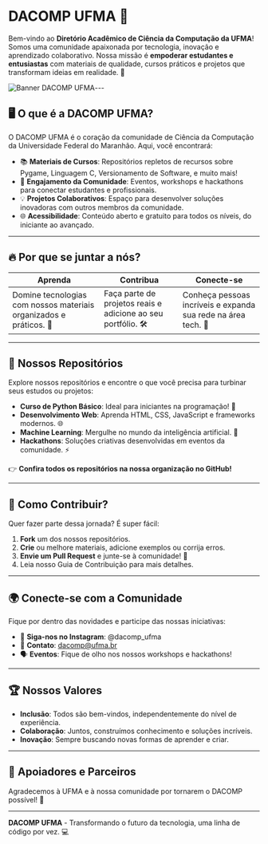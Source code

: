 # DACOMP UFMA 🚀

Bem-vindo ao **Diretório Acadêmico de Ciência da Computação da UFMA**! Somos uma comunidade apaixonada por tecnologia, inovação e aprendizado colaborativo. Nossa missão é **empoderar estudantes e entusiastas** com materiais de qualidade, cursos práticos e projetos que transformam ideias em realidade. 🌟

![Banner DACOMP UFMA](https://via.placeholder.com/1200x300.png?text=DACOMP+UFMA+-+Inova%C3%A7%C3%A3o+e+Comunidade)\---

## 🖥️ O que é a DACOMP UFMA?

O DACOMP UFMA é o coração da comunidade de Ciência da Computação da Universidade Federal do Maranhão. Aqui, você encontrará:

- 📚 **Materiais de Cursos**: Repositórios repletos de recursos sobre Pygame, Linguagem C, Versionamento de Software, e muito mais!
- 🤝 **Engajamento da Comunidade**: Eventos, workshops e hackathons para conectar estudantes e profissionais.
- 💡 **Projetos Colaborativos**: Espaço para desenvolver soluções inovadoras com outros membros da comunidade.
- 🌐 **Acessibilidade**: Conteúdo aberto e gratuito para todos os níveis, do iniciante ao avançado.

---

## 🔥 Por que se juntar a nós?

| **Aprenda** | **Contribua** | **Conecte-se** |
| --- | --- | --- |
| Domine tecnologias com nossos materiais organizados e práticos. 📖 | Faça parte de projetos reais e adicione ao seu portfólio. 🛠️ | Conheça pessoas incríveis e expanda sua rede na área tech. 🤗 |

---

## 📂 Nossos Repositórios

Explore nossos repositórios e encontre o que você precisa para turbinar seus estudos ou projetos:

- **Curso de Python Básico**: Ideal para iniciantes na programação! 🐍
- **Desenvolvimento Web**: Aprenda HTML, CSS, JavaScript e frameworks modernos. 🌐
- **Machine Learning**: Mergulhe no mundo da inteligência artificial. 🤖
- **Hackathons**: Soluções criativas desenvolvidas em eventos da comunidade. ⚡

👉 **Confira todos os repositórios na nossa organização no GitHub!**

---

## 🤖 Como Contribuir?

Quer fazer parte dessa jornada? É super fácil:

1. **Fork** um dos nossos repositórios.
2. **Crie** ou melhore materiais, adicione exemplos ou corrija erros.
3. **Envie um Pull Request** e junte-se à comunidade! 🚀
4. Leia nosso Guia de Contribuição para mais detalhes.

---

## 🌍 Conecte-se com a Comunidade

Fique por dentro das novidades e participe das nossas iniciativas:

- 📣 **Siga-nos no Instagram**: @dacomp_ufma
- 📧 **Contato**: dacomp@ufma.br
- 🗣️ **Eventos**: Fique de olho nos nossos workshops e hackathons!

---

## 🏆 Nossos Valores

- **Inclusão**: Todos são bem-vindos, independentemente do nível de experiência.
- **Colaboração**: Juntos, construímos conhecimento e soluções incríveis.
- **Inovação**: Sempre buscando novas formas de aprender e criar.

---

## 🌟 Apoiadores e Parceiros

Agradecemos à UFMA e à nossa comunidade por tornarem o DACOMP possível! 🙌

---

**DACOMP UFMA** - Transformando o futuro da tecnologia, uma linha de código por vez. 💻

